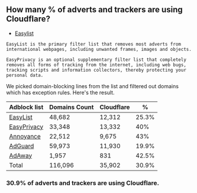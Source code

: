 ## How many % of adverts and trackers are using Cloudflare?


- [Easylist](https://web.archive.org/web/20210516110248/https://easylist.to/)
```
EasyList is the primary filter list that removes most adverts from international webpages, including unwanted frames, images and objects.

EasyPrivacy is an optional supplementary filter list that completely removes all forms of tracking from the internet, including web bugs, tracking scripts and information collectors, thereby protecting your personal data.
```


We picked domain-blocking lines from the list and filtered out domains which has exception rules.
Here's the result.


| Adblock list | Domains Count | Cloudflare | % |
| --- | --- | --- | --- |
| [EasyList](https://easylist.to/easylist/easylist.txt) | 48,682 | 12,312 | 25.3% |
| [EasyPrivacy](https://easylist.to/easylist/easyprivacy.txt) | 33,348 | 13,332 | 40% |
| [Annoyance](https://secure.fanboy.co.nz/fanboy-annoyance.txt) | 22,512 | 9,675 | 43% |
| [AdGuard](https://adguardteam.github.io/AdGuardSDNSFilter/Filters/filter.txt) | 59,973 | 11,930 | 19.9% |
| [AdAway](https://raw.githubusercontent.com/AdAway/adaway.github.io/master/hosts.txt) | 1,957 | 831 | 42.5% |
| Total | 116,096 | 35,902 | 30.9% |


### 30.9% of adverts and trackers are using Cloudflare.